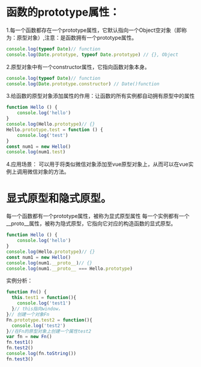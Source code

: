 # 函数的prototype属性：
1.每一个函数都存在一个prototype属性，它默认指向一个Object空对象（即称为：原型对象）,注意：是函数拥有一个prototype属性。
```js
console.log(typeof Date)// function
console.log(Date.prototype, typeof Date.prototype) // {}, Object
```
2.原型对象中有一个constructor属性，它指向函数对象本身。
```js
console.log(typeof Date)// function
console.log(Date.prototype.constructor) // Date()function
```
3.给函数的原型对象添加属性的作用：让函数的所有实例都自动拥有原型中的属性
```js
function Hello () {
    console.log('hello')
}
console.log(Hello.prototype)// {}
Hello.prototype.test = function () {
    console.log('test')
}
const num1 = new Hello()
console.log(num1.test)
```
4.应用场景：
可以用于将类似微信对象添加至vue原型对象上，从而可以在vue实例上调用微信对象的方法。
# 显式原型和隐式原型。
每一个函数都有一个prototype属性，被称为显式原型属性
每一个实例都有一个__proto__属性，被称为隐式原型，它指向它对应的构造函数的显式原型。
```js
function Hello () {
    console.log('hello')
}
console.log(Hello.prototype)// {}
const num1 = new Hello()
console.log(num1.__proto__)// {}
console.log(num1.__proto__ === Hello.prototype)
```
实例分析：
```js
function Fn() {
  this.test1 = function(){
    console.log('test1')
  }// this指向window，
}// 创建一个对象Fn
Fn.prototype.test2 = function(){
  console.log('test2')
}//在Fn的原型对象上创建一个属性test2
var fn = new Fn()
fn.test1()
fn.test2()
console.log(fn.toString())
fn.test3()
```